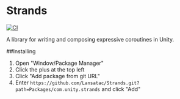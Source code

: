 # Strands
[![CI](https://github.com/Lansatac/Strands/actions/workflows/main.yml/badge.svg)](https://github.com/Lansatac/Strands/actions/workflows/main.yml)

A library for writing and composing expressive coroutines in Unity.

##Installing
1. Open "Window/Package Manager"
2. Click the plus at the top left
3. Click "Add package from git URL"
4. Enter `https://github.com/Lansatac/Strands.git?path=Packages/com.unity.strands` and click "Add"
